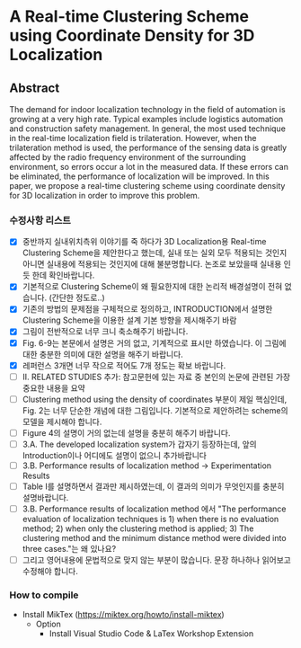 # A Real-time Clustering Scheme using Coordinate Density for 3D Localization

## Abstract

The demand for indoor localization technology in the field of automation is growing at a very high rate. Typical examples include logistics automation and construction safety management. In general, the most used technique in the real-time localization field is trilateration. However, when the trilateration method is used, the performance of the sensing data is greatly affected by the radio frequency environment of the surrounding environment, so errors occur a lot in the measured data. If these errors can be eliminated, the performance of localization will be improved. In this paper, we propose a real-time clustering scheme using coordinate density for 3D localization in order to improve this problem.

### 수정사항 리스트

- [x] 중반까지 실내위치측위 이야기를 죽 하다가 3D Localization용 Real-time Clustering Scheme을 제안한다고 했는데, 실내 또는 실외 모두 적용되는 것인지 아니면 실내용에 적용되는 것인지에 대해 불분명합니다. 논조로 보았을때 실내용 인듯 한데 확인바랍니다.
- [x] 기본적으로 Clustering Scheme이 왜 필요한지에 대한 논리적 배경설명이 전혀 없습니다. (간단한 정도로..)
- [x] 기존의 방법의 문제점을 구체적으로 정의하고, INTRODUCTION에서 설명한 Clustering Scheme을 이용한 설계 기본 방향을 제시해주기 바람
- [x] 그림이 전반적으로 너무 크니 축소해주기 바랍니다.
- [x] Fig. 6-9는 본문에서 설명은 거의 없고, 기계적으로 표시만 하였습니다. 이 그림에 대한 충분한 의미에 대한 설명을 해주기 바랍니다.
- [x] 레퍼런스 3개면 너무 작으로 적어도 7개 정도는 확보 바랍니다.
- [ ] II. RELATED STUDIES 추가: 참고문헌에 있는 자료 중 본인의 논문에 관련된 가장 중요한 내용을 요약
- [ ] Clustering method using the density of coordinates 부분이 제일 핵심인데, Fig. 2는 너무 단순한 개념에 대한 그림입니다. 기본적으로 제안하려는 scheme의 모델을 제시해야 합니다.
- [ ] Figure 4의 설명이 거의 없는데 설명을 충분히 해주기 바랍니다.
- [ ] 3.A. The developed localization system가 갑자기 등장하는데, 앞의 Introduction이나 어디에도 설명이 없으니 추가바랍니다
- [ ] 3.B. Performance results of localization method -> Experimentation Results
- [ ] Table I를 설명하면서 결과만 제시하였는데, 이 결과의 의미가 무엇인지를 충분히 설명바랍니다.
- [ ] 3.B. Performance results of localization method 에서 "The performance evaluation of localization techniques is 1) when there is no evaluation method; 2) when only the clustering method is applied; 3) The clustering method and the minimum distance method were divided into three cases."는 왜 있나요?
- [ ] 그리고 영어내용에 문법적으로 맞지 않는 부분이 많습니다. 문장 하나하나 읽어보고 수정해야 합니다.

### How to compile

- Install MikTex (<https://miktex.org/howto/install-miktex>)
  - Option
    - Install Visual Studio Code & LaTex Workshop Extension
